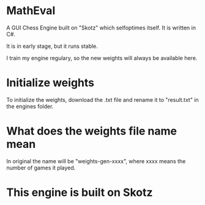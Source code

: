 # MathEval
A GUI Chess Engine built on "Skotz" which selfoptimes itself.
It is written in C#.

It is in early stage, but it runs stable.

I train my engine regulary, so the new weights will always be available here. 


# Initialize weights
To initialize the weights, download the .txt file and rename it to "result.txt" in the engines folder.

# What does the weights file name mean

In original the name will be "weights-gen-xxxx", where xxxx means the number of games it played.

# This engine is built on Skotz
